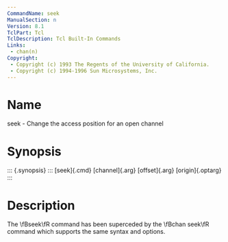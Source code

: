 ```yaml
---
CommandName: seek
ManualSection: n
Version: 8.1
TclPart: Tcl
TclDescription: Tcl Built-In Commands
Links:
 - chan(n)
Copyright:
 - Copyright (c) 1993 The Regents of the University of California.
 - Copyright (c) 1994-1996 Sun Microsystems, Inc.
---
```


# Name

seek - Change the access position for an open channel

# Synopsis

::: {.synopsis} :::
[seek]{.cmd} [channel]{.arg} [offset]{.arg} [origin]{.optarg}
:::

# Description

The \fBseek\fR command has been superceded by the \fBchan seek\fR command which supports the same syntax and options.

